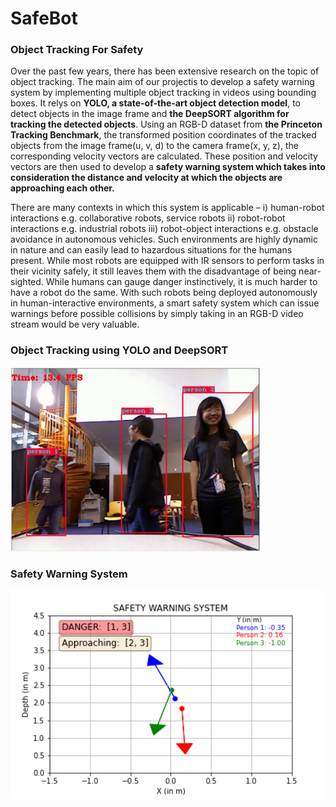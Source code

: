 # SafeBot
### Object Tracking For Safety

Over the past few years, there has been extensive research on the topic of object tracking. The main aim of our projectis to develop a safety warning system by implementing multiple object tracking in videos using bounding boxes. It relys on **YOLO, a state-of-the-art object detection model**, to detect objects in the image frame and **the DeepSORT algorithm for tracking the detected objects**. Using an RGB-D dataset from **the Princeton Tracking Benchmark**, the transformed position coordinates of the tracked objects from the image frame(u, v, d) to the camera frame(x, y, z), the corresponding velocity vectors are calculated. These position and velocity vectors are then used to develop a **safety warning system which takes into consideration the distance and velocity at which the objects are approaching each other.**

There are many contexts in which this system is applicable – i) human-robot interactions e.g. collaborative robots, service robots ii) robot-robot interactions e.g. industrial robots iii) robot-object interactions e.g. obstacle avoidance in autonomous vehicles. Such environments are highly dynamic in nature and can easily lead to hazardous situations for the humans present. While most robots are equipped with IR sensors to perform tasks in their vicinity safely, it still leaves them with the disadvantage of being near-sighted. While humans can gauge danger instinctively, it is much harder to have a robot do the same. With such robots being deployed autonomously in human-interactive environments, a smart safety system which can issue warnings before possible collisions by simply taking in an RGB-D video stream would be very valuable.

### Object Tracking using YOLO and DeepSORT
<img src="https://github.com/malvika-shetty/SafeBot/blob/main/Results/Object%20Tracking/three_people_tracking_still.JPG" alt="Object Tracking" width="400"/>

### Safety Warning System
<img src="https://github.com/malvika-shetty/SafeBot/blob/main/Results/Safety%20Warning%20System/Frame_39.png" alt="Safety Warning System" width="500"/>
